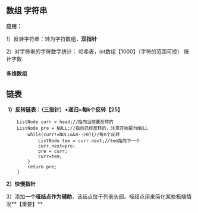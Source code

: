 ## 数组 字符串

**应用：**

1）反转字符串：转为字符数组，**双指针**

2）对字符串的字符数字统计： 哈希表，int数组【1000】（字符的范围可控） 统计字数

#### **多维数组**



## 链表

​	**1）反转链表：（三指针）+递归=每k个反转【25】**

```
    ListNode curr = head;//指向当前要反转的
    ListNode pre = NULL;//指向已经反转的，注意开始要为NULL
        while(curr!=NULL&&n-->0){//每n个反转
            ListNode tem = curr.next;//tem指向下一个
            curr.next=pre;
            pre = curr;
            curr=tem;
        }
        return pre;
    }
```

**2）快慢指针**

3）添加**一个哑结点作为辅助**，该结点位于列表头部。哑结点用来简化某些极端情况**【重要】**